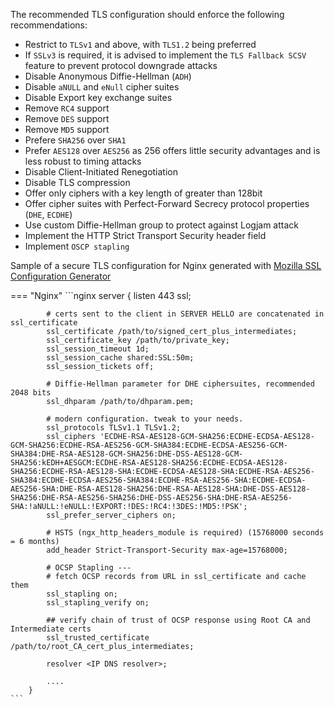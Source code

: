The recommended TLS configuration should enforce the following recommendations:

* Restrict to `TLSv1` and above, with `TLS1.2` being preferred
* If `SSLv3` is required, it is advised to implement the `TLS Fallback SCSV` feature to prevent protocol downgrade
  attacks
* Disable Anonymous Diffie-Hellman (`ADH`)
* Disable `aNULL` and `eNull` cipher suites
* Disable Export key exchange suites
* Remove `RC4` support
* Remove `DES` support
* Remove `MD5` support
* Prefere `SHA256` over `SHA1`
* Prefer `AES128` over `AES256` as 256 offers little security advantages and is less robust to timing attacks
* Disable Client-Initiated Renegotiation
* Disable TLS compression
* Offer only ciphers with a key length of greater than 128bit
* Offer cipher suites with Perfect-Forward Secrecy protocol properties (`DHE`, `ECDHE`)
* Use custom Diffie-Hellman group to protect against Logjam attack
* Implement the HTTP Strict Transport Security header field
* Implement `OSCP stapling`

Sample of a secure TLS configuration for Nginx generated
with [Mozilla SSL Configuration Generator](https://mozilla.github.io/server-side-tls/ssl-config-generator/)

=== "Nginx"
	```nginx
	    server {
	        listen 443 ssl;
	    
	        # certs sent to the client in SERVER HELLO are concatenated in ssl_certificate
	        ssl_certificate /path/to/signed_cert_plus_intermediates;
	        ssl_certificate_key /path/to/private_key;
	        ssl_session_timeout 1d;
	        ssl_session_cache shared:SSL:50m;
	        ssl_session_tickets off;
	    
	        # Diffie-Hellman parameter for DHE ciphersuites, recommended 2048 bits
	        ssl_dhparam /path/to/dhparam.pem;
	    
	        # modern configuration. tweak to your needs.
	        ssl_protocols TLSv1.1 TLSv1.2;
	        ssl_ciphers 'ECDHE-RSA-AES128-GCM-SHA256:ECDHE-ECDSA-AES128-GCM-SHA256:ECDHE-RSA-AES256-GCM-SHA384:ECDHE-ECDSA-AES256-GCM-SHA384:DHE-RSA-AES128-GCM-SHA256:DHE-DSS-AES128-GCM-SHA256:kEDH+AESGCM:ECDHE-RSA-AES128-SHA256:ECDHE-ECDSA-AES128-SHA256:ECDHE-RSA-AES128-SHA:ECDHE-ECDSA-AES128-SHA:ECDHE-RSA-AES256-SHA384:ECDHE-ECDSA-AES256-SHA384:ECDHE-RSA-AES256-SHA:ECDHE-ECDSA-AES256-SHA:DHE-RSA-AES128-SHA256:DHE-RSA-AES128-SHA:DHE-DSS-AES128-SHA256:DHE-RSA-AES256-SHA256:DHE-DSS-AES256-SHA:DHE-RSA-AES256-SHA:!aNULL:!eNULL:!EXPORT:!DES:!RC4:!3DES:!MD5:!PSK';
	        ssl_prefer_server_ciphers on;
	    
	        # HSTS (ngx_http_headers_module is required) (15768000 seconds = 6 months)
	        add_header Strict-Transport-Security max-age=15768000;
	    
	        # OCSP Stapling ---
	        # fetch OCSP records from URL in ssl_certificate and cache them
	        ssl_stapling on;
	        ssl_stapling_verify on;
	    
	        ## verify chain of trust of OCSP response using Root CA and Intermediate certs
	        ssl_trusted_certificate /path/to/root_CA_cert_plus_intermediates;
	    
	        resolver <IP DNS resolver>;
	    
	        ....
	    }
	```

